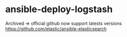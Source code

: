 # ansible-deploy-logstash
Archived => official github now support latests versions https://github.com/elastic/ansible-elasticsearch
